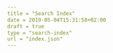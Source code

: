 ```yaml
---
title = "Search Index"
date = 2019-05-04T15:31:58+02:00
draft = true
type = "search-index"
url = "index.json"
---
```


